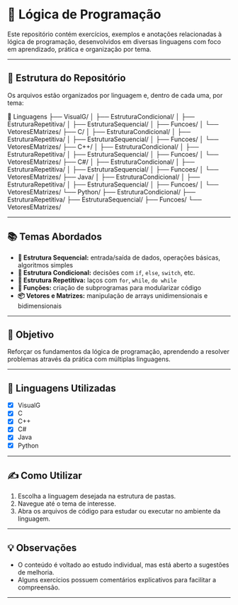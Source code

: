 # 🧠 Lógica de Programação

Este repositório contém exercícios, exemplos e anotações relacionadas à lógica de programação, desenvolvidos em diversas linguagens com foco em aprendizado, prática e organização por tema.

---

## 📁 Estrutura do Repositório

Os arquivos estão organizados por linguagem e, dentro de cada uma, por tema:

📁 Linguagens
├── VisualG/
│   ├── EstruturaCondicional/
│   ├── EstruturaRepetitiva/
│   ├── EstruturaSequencial/
│   ├── Funcoes/
│   └── VetoresEMatrizes/
├── C/
│   ├── EstruturaCondicional/
│   ├── EstruturaRepetitiva/
│   ├── EstruturaSequencial/
│   ├── Funcoes/
│   └── VetoresEMatrizes/
├── C++/
│   ├── EstruturaCondicional/
│   ├── EstruturaRepetitiva/
│   ├── EstruturaSequencial/
│   ├── Funcoes/
│   └── VetoresEMatrizes/
├── C#/
│   ├── EstruturaCondicional/
│   ├── EstruturaRepetitiva/
│   ├── EstruturaSequencial/
│   ├── Funcoes/
│   └── VetoresEMatrizes/
├── Java/
│   ├── EstruturaCondicional/
│   ├── EstruturaRepetitiva/
│   ├── EstruturaSequencial/
│   ├── Funcoes/
│   └── VetoresEMatrizes/
└── Python/
    ├── EstruturaCondicional/
    ├── EstruturaRepetitiva/
    ├── EstruturaSequencial/
    ├── Funcoes/
    └── VetoresEMatrizes/



---

## 📚 Temas Abordados

- **📌 Estrutura Sequencial:** entrada/saída de dados, operações básicas, algoritmos simples
- **🧭 Estrutura Condicional:** decisões com `if`, `else`, `switch`, etc.
- **🔁 Estrutura Repetitiva:** laços com `for`, `while`, `do while`
- **🧮 Funções:** criação de subprogramas para modularizar código
- **📦 Vetores e Matrizes:** manipulação de arrays unidimensionais e bidimensionais

---

## 🎯 Objetivo

Reforçar os fundamentos da lógica de programação, aprendendo a resolver problemas através da prática com múltiplas linguagens.

---

## 🧪 Linguagens Utilizadas

- [x] VisualG
- [x] C
- [x] C++
- [x] C#
- [x] Java
- [x] Python

---

## ✍️ Como Utilizar

1. Escolha a linguagem desejada na estrutura de pastas.
2. Navegue até o tema de interesse.
3. Abra os arquivos de código para estudar ou executar no ambiente da linguagem.

---

## 💡 Observações

- O conteúdo é voltado ao estudo individual, mas está aberto a sugestões de melhoria.
- Alguns exercícios possuem comentários explicativos para facilitar a compreensão.

---



